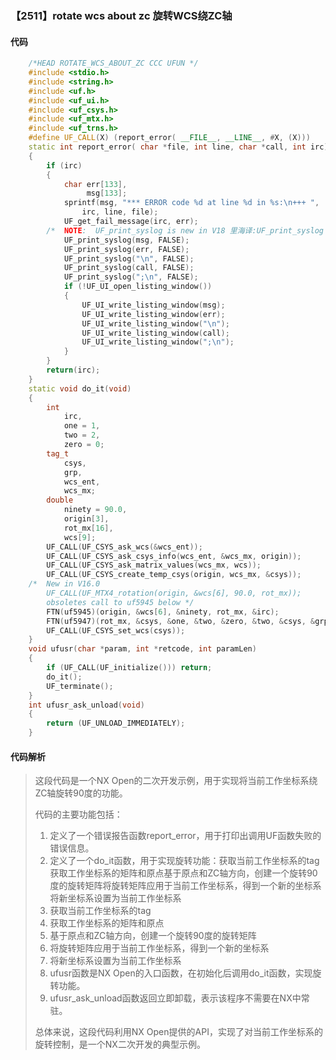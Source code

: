 ### 【2511】rotate wcs about zc 旋转WCS绕ZC轴

#### 代码

```cpp
    /*HEAD ROTATE_WCS_ABOUT_ZC CCC UFUN */  
    #include <stdio.h>  
    #include <string.h>  
    #include <uf.h>  
    #include <uf_ui.h>  
    #include <uf_csys.h>  
    #include <uf_mtx.h>  
    #include <uf_trns.h>  
    #define UF_CALL(X) (report_error( __FILE__, __LINE__, #X, (X)))  
    static int report_error( char *file, int line, char *call, int irc)  
    {  
        if (irc)  
        {  
            char err[133],  
                 msg[133];  
            sprintf(msg, "*** ERROR code %d at line %d in %s:\n+++ ",  
                irc, line, file);  
            UF_get_fail_message(irc, err);  
        /*  NOTE:  UF_print_syslog is new in V18 里海译:UF_print_syslog 是 V18 版本新增的功能，用于在系统日志中打印信息。 */  
            UF_print_syslog(msg, FALSE);  
            UF_print_syslog(err, FALSE);  
            UF_print_syslog("\n", FALSE);  
            UF_print_syslog(call, FALSE);  
            UF_print_syslog(";\n", FALSE);  
            if (!UF_UI_open_listing_window())  
            {  
                UF_UI_write_listing_window(msg);  
                UF_UI_write_listing_window(err);  
                UF_UI_write_listing_window("\n");  
                UF_UI_write_listing_window(call);  
                UF_UI_write_listing_window(";\n");  
            }  
        }  
        return(irc);  
    }  
    static void do_it(void)  
    {  
        int  
            irc,  
            one = 1,  
            two = 2,  
            zero = 0;  
        tag_t  
            csys,  
            grp,  
            wcs_ent,  
            wcs_mx;  
        double  
            ninety = 90.0,  
            origin[3],  
            rot_mx[16],  
            wcs[9];  
        UF_CALL(UF_CSYS_ask_wcs(&wcs_ent));  
        UF_CALL(UF_CSYS_ask_csys_info(wcs_ent, &wcs_mx, origin));  
        UF_CALL(UF_CSYS_ask_matrix_values(wcs_mx, wcs));  
        UF_CALL(UF_CSYS_create_temp_csys(origin, wcs_mx, &csys));  
    /*  New in V16.0  
        UF_CALL(UF_MTX4_rotation(origin, &wcs[6], 90.0, rot_mx));  
        obsoletes call to uf5945 below */  
        FTN(uf5945)(origin, &wcs[6], &ninety, rot_mx, &irc);  
        FTN(uf5947)(rot_mx, &csys, &one, &two, &zero, &two, &csys, &grp, &irc);  
        UF_CALL(UF_CSYS_set_wcs(csys));  
    }  
    void ufusr(char *param, int *retcode, int paramLen)  
    {  
        if (UF_CALL(UF_initialize())) return;  
        do_it();  
        UF_terminate();  
    }  
    int ufusr_ask_unload(void)  
    {  
        return (UF_UNLOAD_IMMEDIATELY);  
    }

```

#### 代码解析

> 这段代码是一个NX Open的二次开发示例，用于实现将当前工作坐标系绕ZC轴旋转90度的功能。
>
> 代码的主要功能包括：
>
> 1. 定义了一个错误报告函数report_error，用于打印出调用UF函数失败的错误信息。
> 2. 定义了一个do_it函数，用于实现旋转功能：获取当前工作坐标系的tag获取工作坐标系的矩阵和原点基于原点和ZC轴方向，创建一个旋转90度的旋转矩阵将旋转矩阵应用于当前工作坐标系，得到一个新的坐标系将新坐标系设置为当前工作坐标系
> 3. 获取当前工作坐标系的tag
> 4. 获取工作坐标系的矩阵和原点
> 5. 基于原点和ZC轴方向，创建一个旋转90度的旋转矩阵
> 6. 将旋转矩阵应用于当前工作坐标系，得到一个新的坐标系
> 7. 将新坐标系设置为当前工作坐标系
> 8. ufusr函数是NX Open的入口函数，在初始化后调用do_it函数，实现旋转功能。
> 9. ufusr_ask_unload函数返回立即卸载，表示该程序不需要在NX中常驻。
>
> 总体来说，这段代码利用NX Open提供的API，实现了对当前工作坐标系的旋转控制，是一个NX二次开发的典型示例。
>
